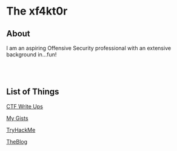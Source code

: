 # **The xf4kt0r**

## **About**
I am an aspiring Offensive Security professional with an extensive background in...fun! 

<br />
<br />

## **List of Things**
[CTF Write Ups](/CTFs/CTF%20Write%20Ups "CTF Write Ups")  

[My Gists](/gists "My Gists")  

[TryHackMe](/TryHackMe/tryhackme "TryHackMe")  

[TheBlog](/blog/TheBlog "TheBlog")  